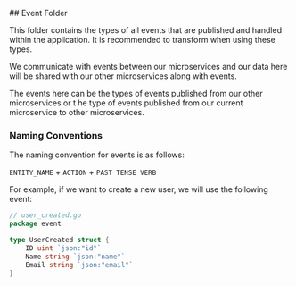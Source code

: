 ## Event Folder

This folder contains the types of all events that are published and handled within the application. It is recommended to transform when using these types.

We communicate with events between our microservices and our data here will be shared with our other microservices along with events.

The events here can be the types of events published from our other microservices or t he type of events published from our current microservice to other microservices.

### Naming Conventions

The naming convention for events is as follows:

`ENTITY_NAME` + `ACTION` + `PAST TENSE VERB`

For example, if we want to create a new user, we will use the following event:

```go
// user_created.go
package event

type UserCreated struct {
    ID uint `json:"id"`
    Name string `json:"name"`
    Email string `json:"email"`
}
```